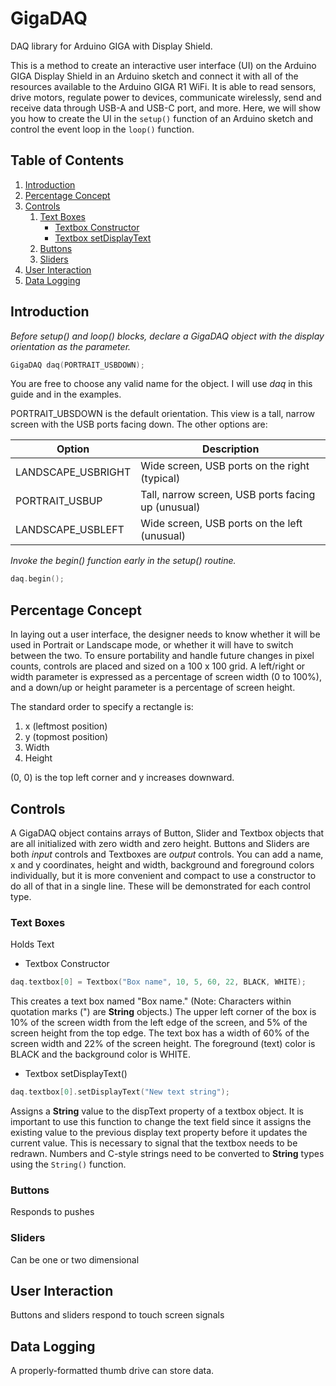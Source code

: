 # GigaDAQ
DAQ library for Arduino GIGA with Display Shield.

This is a method to create an interactive user interface (UI) on the Arduino GIGA Display Shield in an Arduino sketch and connect it with all of the resources available to the Arduino GIGA R1 WiFi. It is able to read sensors, drive motors, regulate power to devices, communicate wirelessly, send and receive data through USB-A and USB-C port, and more. Here, we will show you how to create the UI in the `setup()` function of an Arduino sketch and control the event loop in the `loop()` function.

## Table of Contents

1. [Introduction](#introduction)
2. [Percentage Concept](#percentage-concept)
3. [Controls](#controls)
    1. [Text Boxes](#text-boxes)
       * [Textbox Constructor](#textbox-constructor)
       * [Textbox setDisplayText](#textbox-setdisplaytext)
    2. [Buttons](#buttons)
    3. [Sliders](#sliders)
4. [User Interaction](#user-interaction)
5. [Data Logging](#data-logging)

## Introduction <a name="introduction"></a>

*Before setup() and loop() blocks, declare a GigaDAQ object with the display orientation as the parameter.*

~~~cpp
GigaDAQ daq(PORTRAIT_USBDOWN);
~~~
You are free to choose any valid name for the object. I will use *daq* in this guide and in the examples.

PORTRAIT_UBSDOWN is the default orientation. This view is a tall, narrow screen with the USB ports facing down. The other options are:

| Option | Description |
| ---  | --- |		        		                          
| LANDSCAPE_USBRIGHT  | Wide screen, USB ports on the right (typical)  |     
| PORTRAIT_USBUP | Tall, narrow screen, USB ports facing up (unusual) |
| LANDSCAPE_USBLEFT | Wide screen, USB ports on the left (unusual) |      

*Invoke the begin() function early in the setup() routine.*

```cpp
daq.begin();
```

## Percentage Concept  <a name="percentage-concept"></a>

In laying out a user interface, the designer needs to know whether it will be used in
Portrait or Landscape mode, or whether it will have to switch between the two. To ensure portability and handle future
changes in pixel counts, controls are placed and sized on a 100 x 100 grid. A left/right or width parameter is expressed as a percentage
of screen width (0 to 100%), and a down/up or height parameter is a percentage of screen height.

The standard order to specify a rectangle is:
1. x (leftmost position)
2. y (topmost position)
3. Width
4. Height

(0, 0) is the top left corner and y increases downward.

## Controls <a name="controls"></a>

A GigaDAQ object contains arrays of Button, Slider and Textbox objects that are all initialized with zero width and zero height. 
Buttons and Sliders are both *input* controls and Textboxes are *output* controls. 
You can add a name, x and y coordinates, height and width, background and foreground colors individually, but it is more convenient and compact to use a constructor to do all of that in a single line. These will be demonstrated for each control type.

### Text Boxes <a name="text-boxes"></a>

Holds Text

- Textbox Constructor <a name="textbox-constructor"></a>

```cpp
daq.textbox[0] = Textbox("Box name", 10, 5, 60, 22, BLACK, WHITE);
```
This creates a text box named "Box name." (Note: Characters within quotation marks (") are **String** objects.)
The upper left corner of the box is 10% of the screen width from the left edge of the screen, and 5% of the screen height from the top edge.
The text box has a width of 60% of the screen width and 22% of the screen height.
The foreground (text) color is BLACK and the background color is WHITE.

- Textbox setDisplayText() <a name="textbox-setdisplaytext"></a>

```cpp
daq.textbox[0].setDisplayText("New text string");
```
Assigns a **String** value to the dispText property of a textbox object.
It is important to use this function to change the text field since it assigns the existing value to the previous display text property before it updates the current value. This is necessary to signal that the textbox needs to be redrawn.
Numbers and C-style strings need to be converted to **String** types using the ```String()``` function.

### Buttons <a name="buttons"></a>

Responds to pushes

### Sliders <a name="sliders"></a>

Can be one or two dimensional

## User Interaction <a name="user-interaction"></a>

Buttons and sliders respond to touch screen signals

## Data Logging <a name="data-logging"></a>

A properly-formatted thumb drive can store data.

